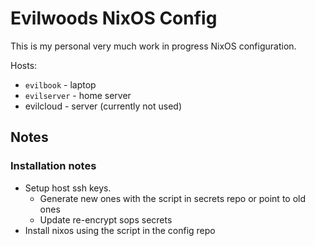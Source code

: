 # Evilwoods NixOS Config

This is my personal very much work in progress NixOS configuration.

Hosts:
- `evilbook` - laptop
- `evilserver` - home server
- evilcloud - server (currently not used)

## Notes
### Installation notes
  - Setup host ssh keys.
    - Generate new ones with the script in secrets repo or point to old ones
    - Update re-encrypt sops secrets
  - Install nixos using the script in the config repo
 
